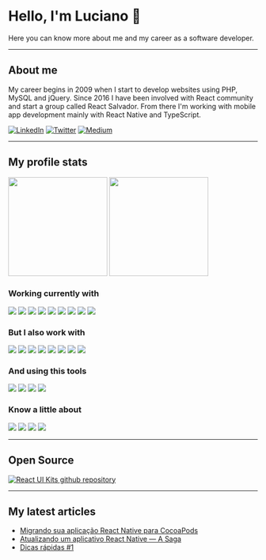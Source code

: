 # Hello, I'm Luciano 👋

Here you can know more about me and my career as a software developer.

--- 

## About me

My career begins in 2009 when I start to develop websites using PHP, MySQL and jQuery.
Since 2016 I have been involved with React community and start a group called React Salvador.
From there I'm working with mobile app development mainly with React Native and TypeScript.

[![LinkedIn](https://img.shields.io/badge/-LinkedIn-0077B5?style=flat&logo=linkedIn&logoColor=white)](https://linkedin.com/in/lucianoml/)
[![Twitter](https://img.shields.io/badge/-Twitter-1DA1F2?style=flat&logo=twitter&logoColor=white)](https://twitter.com/lucianomlima)
[![Medium](https://img.shields.io/badge/-Medium-black?style=flat&logo=medium&logoColor=white)](https://medium.com/@lucianomlima)

--- 

## My profile stats

<img height="200em" src="https://github-readme-stats.vercel.app/api?username=lucianomlima&count_private=true&show_icons=true&theme=github_dark_dimmed&include_all_commits=true">
<img height="200em" src="https://github-readme-stats.vercel.app/api/top-langs/?username=lucianomlima&show_icons=true&line_height=27&count_private=true&theme=github_dark_dimmed&layout=donut">

### Working currently with

<img src="https://img.shields.io/badge/-React%20Native-FFFFFF?style=flat&logo=react&logoColor=00c8ff">
<img src="https://img.shields.io/badge/-React-000000?style=flat&logo=react&logoColor=00c8ff">
<img src="https://img.shields.io/badge/-Typescript-3178C6?style=flat&logo=typescript&logoColor=ffffff">
<img src="https://img.shields.io/badge/-JavaScript-eed718?style=flat&logo=javascript&logoColor=ffffff">
<img src="https://img.shields.io/badge/-Jest-C63D14?style=flat&logo=jest&logoColor=white">
<img src="https://img.shields.io/badge/-React%20Testing%20Library-red?style=flat&logo=testinglibrary&logoColor=white">
<img src="https://img.shields.io/badge/-Android-3DDC84?style=flat&logo=android&logoColor=white">
<img src="https://img.shields.io/badge/-iOS-007aff?style=flat&logo=android&logoColor=white">
<img src="https://img.shields.io/badge/-NodeJs-3C873A?style=flat&logo=Node.js&logoColor=white">

### But I also work with

<img src="https://img.shields.io/badge/-HTML5-E34F26?style=flat&logo=html5&logoColor=white">
<img src="https://img.shields.io/badge/-CSS3-1572B6?style=flat&logo=css3&logoColor=white">
<img src="https://img.shields.io/badge/-NextJs-fff?style=flat&logo=next.js&logoColor=000">
<img src="https://img.shields.io/badge/-MongoDB-4DB33D?style=flat&logo=mongodb&logoColor=FFFFFF">
<img src="https://img.shields.io/badge/-GraphQL-e535ab?style=flat&logo=graphql&logoColor=FFFFFF">
<img src="https://img.shields.io/badge/-MySQL-F29111?style=flat&logo=mysql&logoColor=FFFFFF">
<img src="https://img.shields.io/badge/-Firebase-FFA611?style=flat&logo=firebase&logoColor=FFFFFF">
<img src="https://img.shields.io/badge/-PHP-659ad2?style=flat&logo=php&logoColor=white">

### And using this tools

<img src="https://img.shields.io/badge/-Git-F1502F?style=flat&logo=git&logoColor=FFFFFF">
<img src="https://img.shields.io/badge/-VS%20Code-007ACC?style=flat&logo=visual%20studio%20code&logoColor=white">
<img src="https://img.shields.io/badge/-Xcode-007ACC?style=flat&logo=xcode&logoColor=white">
<img src="https://img.shields.io/badge/-Android%20Studio-3DDC84?style=flat&logo=androidstudio&logoColor=white">

### Know a little about

<img src="https://img.shields.io/badge/-Ruby-CC0000?style=flat&logo=ruby&logoColor=white">
<img src="https://img.shields.io/badge/-Python-306998?style=flat&logo=python&logoColor=ffde57">
<img src="https://img.shields.io/badge/-Fastlane-white?style=flat&logo=fastlane&logoColor=purple">
<img src="https://img.shields.io/badge/-Kubernetes-white?style=flat&logo=kubernetes&logoColor=326ce5">

---

## Open Source

<a href="https://github.com/lucianomlima/react-ui-kits" about="_blank">
  <img alt="React UI Kits github repository" src="https://github-readme-stats.vercel.app/api/pin/?username=lucianomlima&repo=react-ui-kits&theme=github_dark_dimmed&show_owner=true">
</a>

---

## My latest articles

- [Migrando sua aplicação React Native para CocoaPods ](https://medium.com/@lucianomlima/migrando-sua-aplica%C3%A7%C3%A3o-react-native-para-cocoapods-df63b9600909)
- [Atualizando um aplicativo React Native — A Saga](https://medium.com/reactbrasil/atualizando-um-aplicativo-react-native-a-saga-c8ffdc38fa90)
- [Dicas rápidas #1](https://medium.com/reactbrasil/dicas-r%C3%A1pidas-1-399a7459656e)
